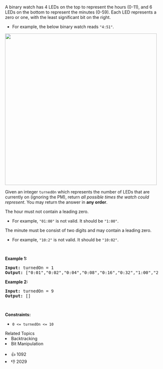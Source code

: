 <p>A binary watch has 4 LEDs on the top to represent the hours (0-11), and 6 LEDs on the bottom to represent&nbsp;the minutes (0-59). Each LED represents a zero or one, with the least significant bit on the right.</p>

<ul> 
 <li>For example, the below binary watch reads <code>"4:51"</code>.</li> 
</ul>

<p><img alt="" src="https://assets.leetcode.com/uploads/2021/04/08/binarywatch.jpg" style="width: 500px; height: 500px;" /></p>

<p>Given an integer <code>turnedOn</code> which represents the number of LEDs that are currently on (ignoring the PM), return <em>all possible times the watch could represent</em>. You may return the answer in <strong>any order</strong>.</p>

<p>The hour must not contain a leading zero.</p>

<ul> 
 <li>For example, <code>"01:00"</code> is not valid. It should be <code>"1:00"</code>.</li> 
</ul>

<p>The minute must be consist of two digits and may contain a leading zero.</p>

<ul> 
 <li>For example, <code>"10:2"</code> is not valid. It should be <code>"10:02"</code>.</li> 
</ul>

<p>&nbsp;</p> 
<p><strong class="example">Example 1:</strong></p> 
<pre><strong>Input:</strong> turnedOn = 1
<strong>Output:</strong> ["0:01","0:02","0:04","0:08","0:16","0:32","1:00","2:00","4:00","8:00"]
</pre>
<p><strong class="example">Example 2:</strong></p> 
<pre><strong>Input:</strong> turnedOn = 9
<strong>Output:</strong> []
</pre> 
<p>&nbsp;</p> 
<p><strong>Constraints:</strong></p>

<ul> 
 <li><code>0 &lt;= turnedOn &lt;= 10</code></li> 
</ul>

<div><div>Related Topics</div><div><li>Backtracking</li><li>Bit Manipulation</li></div></div><br><div><li>👍 1092</li><li>👎 2029</li></div>